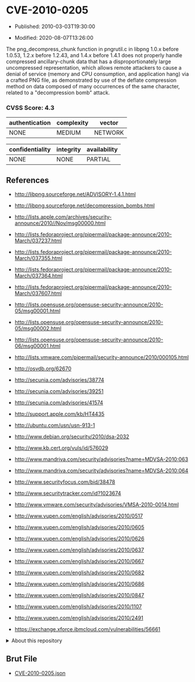 # CVE-2010-0205

- Published: 2010-03-03T19:30:00

- Modified: 2020-08-07T13:26:00

The png_decompress_chunk function in pngrutil.c in libpng 1.0.x before 1.0.53, 1.2.x before 1.2.43, and 1.4.x before 1.4.1 does not properly handle compressed ancillary-chunk data that has a disproportionately large uncompressed representation, which allows remote attackers to cause a denial of service (memory and CPU consumption, and application hang) via a crafted PNG file, as demonstrated by use of the deflate compression method on data composed of many occurrences of the same character, related to a "decompression bomb" attack.

### CVSS Score: **4.3**

| authentication | complexity | vector |
| --- | --- | --- |
| NONE | MEDIUM | NETWORK |

| confidentiality | integrity | availability |
| --- | --- | --- |
| NONE | NONE | PARTIAL |

## References

* http://libpng.sourceforge.net/ADVISORY-1.4.1.html

* http://libpng.sourceforge.net/decompression_bombs.html

* http://lists.apple.com/archives/security-announce/2010//Nov/msg00000.html

* http://lists.fedoraproject.org/pipermail/package-announce/2010-March/037237.html

* http://lists.fedoraproject.org/pipermail/package-announce/2010-March/037355.html

* http://lists.fedoraproject.org/pipermail/package-announce/2010-March/037364.html

* http://lists.fedoraproject.org/pipermail/package-announce/2010-March/037607.html

* http://lists.opensuse.org/opensuse-security-announce/2010-05/msg00001.html

* http://lists.opensuse.org/opensuse-security-announce/2010-05/msg00002.html

* http://lists.opensuse.org/opensuse-security-announce/2010-06/msg00001.html

* http://lists.vmware.com/pipermail/security-announce/2010/000105.html

* http://osvdb.org/62670

* http://secunia.com/advisories/38774

* http://secunia.com/advisories/39251

* http://secunia.com/advisories/41574

* http://support.apple.com/kb/HT4435

* http://ubuntu.com/usn/usn-913-1

* http://www.debian.org/security/2010/dsa-2032

* http://www.kb.cert.org/vuls/id/576029

* http://www.mandriva.com/security/advisories?name=MDVSA-2010:063

* http://www.mandriva.com/security/advisories?name=MDVSA-2010:064

* http://www.securityfocus.com/bid/38478

* http://www.securitytracker.com/id?1023674

* http://www.vmware.com/security/advisories/VMSA-2010-0014.html

* http://www.vupen.com/english/advisories/2010/0517

* http://www.vupen.com/english/advisories/2010/0605

* http://www.vupen.com/english/advisories/2010/0626

* http://www.vupen.com/english/advisories/2010/0637

* http://www.vupen.com/english/advisories/2010/0667

* http://www.vupen.com/english/advisories/2010/0682

* http://www.vupen.com/english/advisories/2010/0686

* http://www.vupen.com/english/advisories/2010/0847

* http://www.vupen.com/english/advisories/2010/1107

* http://www.vupen.com/english/advisories/2010/2491

* https://exchange.xforce.ibmcloud.com/vulnerabilities/56661

<details>
<summary>About this repository</summary> 

  This repository is part of the project [Live Hack CVE](https://github.com/Live-Hack-CVE). Main website can be found [www.live-hack.org](https://www.live-hack.org) 
  
  Made by [Sn0wAlice](https://github.com/Sn0wAlice) for the people that care about security and need to have a feed of the latest CVEs. Hope you enjoy it, don't forget to star the repo and follow me on [Twitter](https://twitter.com/Sn0wAlice) and [Github](https://github.com/Sn0wAlice). And that is my [personnal website](https://www.alice-snow.me/)

  - [Home Page](https://github.com/Live-Hack-CVE)
  - [Framework](https://github.com/Live-Hack-CVE/cve-framework)
  - [CVE database](https://github.com/Live-Hack-CVE/full_database)
  - [Changelog](https://github.com/Live-Hack-CVE/Changelog)
</details>

## Brut File

* [CVE-2010-0205.json](https://raw.githubusercontent.com/Live-Hack-CVE/full_database/main/cves/2010/CVE-2010-0205.json)

